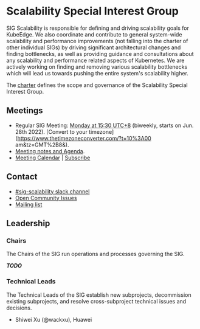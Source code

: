 # Scalability Special Interest Group

SIG Scalability is responsible for defining and driving scalability goals for KubeEdge. We also coordinate and contribute to general system-wide scalability and performance improvements (not falling into the charter of other individual SIGs) by driving significant architectural changes and finding bottlenecks, as well as providing guidance and consultations about any scalability and performance related aspects of Kubernetes. We are actively working on finding and removing various scalability bottlenecks which will lead us towards pushing the entire system's scalability higher.

The [charter](https://github.com/kubeedge/community/blob/master/sig-scalability/charter.md) defines the scope and governance of the Scalability Special Interest Group.

## Meetings

- Regular SIG Meeting: [Monday at 15:30 UTC+8](https://zoom.us/j/4167237304) (biweekly, starts on Jun. 28th 2022). [Convert to your timezone](https://www.thetimezoneconverter.com/?t=10%3A00 am&tz=GMT%2B8&).
- [Meeting notes and Agenda](https://docs.google.com/document/d/1PeuZzfLjU8oIduKI2nFeckKAhhckME4tqCZ33WmORBI/edit#heading=h.252sw1n3b1vb).
- [Meeting Calendar](https://calendar.google.com/calendar/embed?src=8rjk8o516vfte21qibvlae3lj4%40group.calendar.google.com) | [Subscribe](https://calendar.google.com/calendar?cid=OHJqazhvNTE2dmZ0ZTIxcWlidmxhZTNsajRAZ3JvdXAuY2FsZW5kYXIuZ29vZ2xlLmNvbQ)

## Contact

- [#sig-scalability slack channel](https://kubeedge.io/docs/community/slack/)
- [Open Community Issues](https://github.com/kubeedge/community/issues)
- [Mailing list](https://groups.google.com/forum/#!forum/kubeedge)

## Leadership

### Chairs

The Chairs of the SIG run operations and processes governing the SIG.

***TODO***

### Technical Leads

The Technical Leads of the SIG establish new subprojects, decommission existing subprojects, and resolve cross-subproject technical issues and decisions.

 

- Shiwei Xu (@wackxu), Huawei